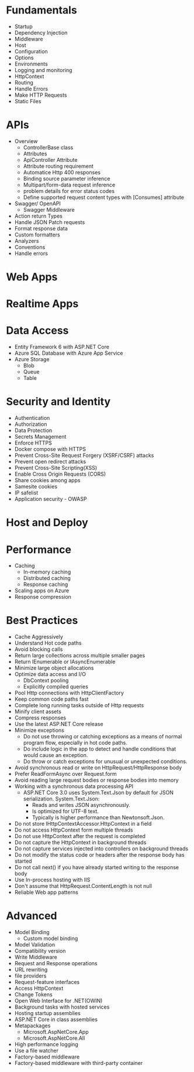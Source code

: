 # Fundamentals
- Startup
- Dependency Injection
- Middleware
- Host
- Configuration
- Options
- Environments
- Logging and monitoring
- HttpContext
- Routing
- Handle Errors
- Make HTTP Requests
- Static Files

# APIs
- Overview
  - ControllerBase class
  - Attributes
  - ApiController Attribute
  - Attribute routing requirement
  - Automatice Http 400 responses
  - Binding source parameter inference
  - Multipart/form-data request inference
  - problem details for error status codes
  - Define supported request content types with [Consumes] attribute
- Swagger/ OpenAPI
  - Swagger Middleware
- Action return Types
- Handle JSON Patch requests
- Format response data
- Custom formatters
- Analyzers
- Conventions
- Handle errors

# Web Apps

# Realtime Apps

# Data Access
- Entity Framework 6 with ASP.NET Core
- Azure SQL Database with Azure App Service
- Azure Storage
  - Blob
  - Queue
  - Table

# Security and Identity
- Authentication
- Authorization
- Data Protection
- Secrets Management
- Enforce HTTPS
- Docker compose with HTTPS
- Prevent Cross-Site Request Forgery (XSRF/CSRF) attacks
- Prevent open redirect attacks
- Prevent Cross-Site Scripting(XSS)
- Enable Cross Origin Requests (CORS)
- Share cookies among apps
- Samesite cookies
- IP safelist
- Application security - OWASP

# Host and Deploy

# Performance
- Caching
  - In-memory caching
  - Distributed caching
  - Response caching
- Scaling apps on Azure
- Response compression

# Best Practices
- Cache Aggressively
- Understand Hot code paths
- Avoid blocking calls
- Return large collections across multiple smaller pages
- Return IEnumerable<T> or IAsyncEnumerable<T>
- Minimize large object allocations
- Optimize data access and I/O
  - DbContext pooling
  - Explicitly compiled queries
- Pool Http connections with HttpClientFactory
- Keep common code paths fast
- Complete long running tasks outside of Http requests
- Minify client assets
- Compress responses
- Use the latest ASP.NET Core release
- Minimize exceptions
  - Do not use throwing or catching exceptions as a means of normal program flow, especially in hot code paths.
  - Do include logic in the app to detect and handle conditions that would cause an exception.
  - Do throw or catch exceptions for unusual or unexpected conditions.
- Avoid synchronous read or write on HttpRequest/HttpResponse body
- Prefer ReadFormAsync over Request.form
- Avoid reading large request bodies or response bodies into memory
- Working with a synchronous data processing API
  - ASP.NET Core 3.0 uses System.Text.Json by default for JSON serialization. System.Text.Json:
    - Reads and writes JSON asynchronously.
    - Is optimized for UTF-8 text.
    - Typically is higher performance than Newtonsoft.Json.
- Do not store IHttpContextAccessor.HttpContext in a field
- Do not access HttpContext form multiple threads
- Do not use HttpContext after the request is completed
- Do not capture the HttpContext in background threads
- Do not capture services injected into controllers on background threads
- Do not modify the status code or headers after the response body has started
- Do not call next() if you have already started writing to the response body
- Use In-process hosting with IIS
- Don't assume that HttpRequest.ContentLength is not null
- Reliable Web app patterns
  
# Advanced
- Model Binding
  - Custom model binding
- Model Validation
- Compatibility version
- Write Middleware
- Request and Response operations
- URL rewriting
- file providers
- Request-feature interfaces
- Access HttpContext
- Change Tokens
- Open Web Interface for .NET(OWIN)
- Background tasks with hosted services
- Hosting startup assemblies
- ASP.NET Core in class assemblies
- Metapackages
  - Microsoft.AspNetCore.App
  - Microsoft.AspNetCore.All
- High performance logging
- Use a file watcher
- Factory-based middleware
- Factory-based middleware with third-party container
